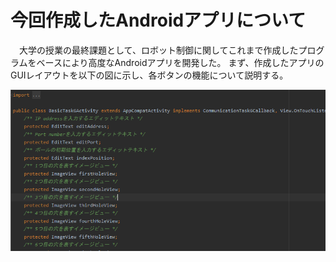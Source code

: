 # 今回作成したAndroidアプリについて
　大学の授業の最終課題として、ロボット制御に関してこれまで作成したプログラムをベースにより高度なAndroidアプリを開発した。
 まず、作成したアプリのGUIレイアウトを以下の図に示し、各ボタンの機能について説明する。
 
 ![GUIレイアウト](/test.png)
 
